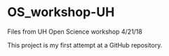 # OS_workshop-UH
Files from UH Open Science workshop 4/21/18

This project is my first attempt at a GitHub repository.
